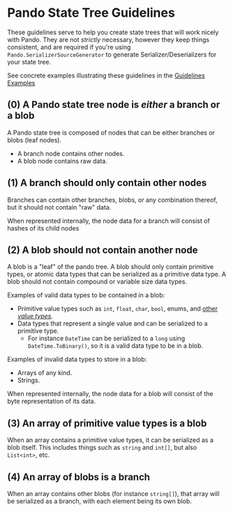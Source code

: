 # Pando State Tree Guidelines

These guidelines serve to help you create state trees that will work nicely with Pando. They are not *strictly*
necessary, however they keep things consistent, and are required if you're using `Pando.SerializerSourceGenerator` to
generate Serializer/Deserializers for your state tree.

See concrete examples illustrating these guidelines in the [Guidelines Examples](GuidelinesExamples)

## (0) A Pando state tree node is *either* a branch or a blob

A Pando state tree is composed of nodes that can be either branches or blobs (leaf nodes).

- A branch node contains other nodes.
- A blob node contains raw data.

## (1) A branch should only contain other nodes

Branches can contain other branches, blobs, or any combination thereof, but it should not contain "raw" data.

When represented internally, the node data for a branch will consist of hashes of its child nodes

## (2) A blob should not contain another node

A blob is a "leaf" of the pando tree. A blob should only contain primitive types, or atomic data types that can be
serialized as a primitive data type. A blob should not contain compound or variable size data types.

Examples of valid data types to be contained in a blob:

- Primitive value types such as `int`, `float`, `char`, `bool`, enums, and [other *value
  types*](https://docs.microsoft.com/en-us/dotnet/csharp/language-reference/builtin-types/built-in-types).
- Data types that represent a single value and can be serialized to a primitive type.
    - For instance `DateTime` can be serialized to a `long` using `DateTime.ToBinary()`, so it is a valid data type to
      be in a blob.

Examples of invalid data types to store in a blob:

- Arrays of any kind.
- Strings.

When represented internally, the node data for a blob will consist of the byte representation of its data.

## (3) An array of primitive value types is a blob

When an array contains a primitive value types, it can be serialized as a blob itself. This includes things such
as `string` and `int[]`, but also `List<int>`, etc.

## (4) An array of blobs is a branch

When an array contains other blobs (for instance `string[]`), that array will be serialized as a branch, with each
element being its own blob.
